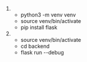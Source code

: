 1. 
    - python3 -m venv venv
    - source venv/bin/activate
    - pip install flask

1. 
    - source venv/bin/activate
    - cd backend
    - flask run --debug


